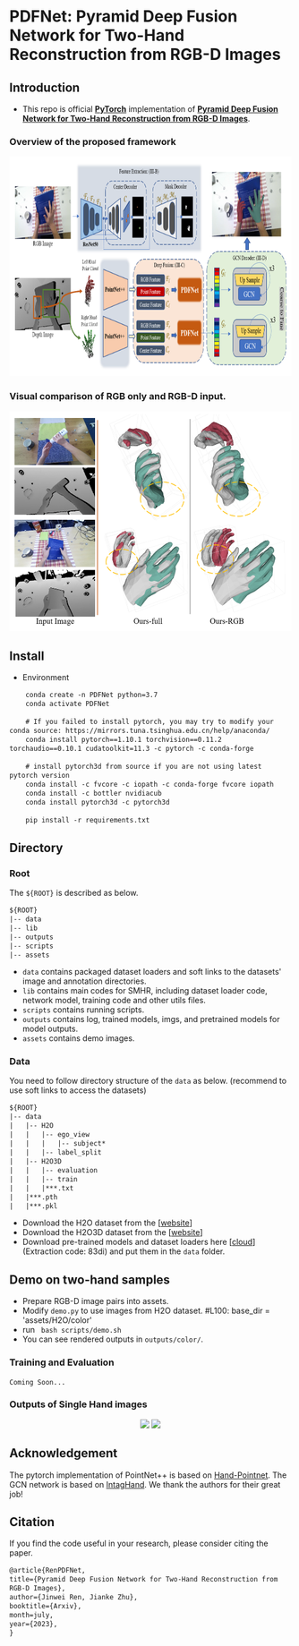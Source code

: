 
# PDFNet: Pyramid Deep Fusion Network for Two-Hand Reconstruction from RGB-D Images

## Introduction
* This repo is official **[PyTorch](https://pytorch.org)** implementation of **[Pyramid Deep Fusion Network for Two-Hand Reconstruction from RGB-D Images](https://arxiv.org/abs/2307.06038)**. 

### Overview of the proposed framework
<p align="middle">
    <img src="assets/Framework.png", width="950" height="393">
</p>

### Visual comparison of RGB only and RGB-D input.
<p align="middle">
    <img src="assets/DepthCompare.png", height="393">
</p>

## Install
*   Environment
```
    conda create -n PDFNet python=3.7
    conda activate PDFNet

    # If you failed to install pytorch, you may try to modify your conda source: https://mirrors.tuna.tsinghua.edu.cn/help/anaconda/
    conda install pytorch==1.10.1 torchvision==0.11.2 torchaudio==0.10.1 cudatoolkit=11.3 -c pytorch -c conda-forge
    
    # install pytorch3d from source if you are not using latest pytorch version
    conda install -c fvcore -c iopath -c conda-forge fvcore iopath
    conda install -c bottler nvidiacub
    conda install pytorch3d -c pytorch3d

    pip install -r requirements.txt    
```

## Directory

### Root
The `${ROOT}` is described as below.
```
${ROOT}
|-- data
|-- lib
|-- outputs
|-- scripts
|-- assets
```
* `data` contains packaged dataset loaders and soft links to the datasets' image and annotation directories.
* `lib` contains main codes for SMHR, including dataset loader code, network model, training code and other utils files.
* `scripts` contains running scripts.
* `outputs` contains log, trained models, imgs, and pretrained models for model outputs.
* `assets` contains demo images.

### Data
You need to follow directory structure of the `data` as below. (recommend to use soft links to access the datasets)
```
${ROOT}
|-- data
|   |-- H2O
|   |   |-- ego_view
|   |   |   |-- subject*
|   |   |-- label_split
|   |-- H2O3D
|   |   |-- evaluation
|   |   |-- train
|   |   |***.txt
|   |***.pth 
|   |***.pkl
```
* Download the H2O dataset from the [[website](https://h2odataset.ethz.ch/)]
* Download the H2O3D dataset from the [[website](https://www.tugraz.at/index.php?id=57823)]
* Download pre-trained models and dataset loaders here [[cloud](https://pan.baidu.com/s/19iJi5IoBwhxd91S7dmI4cw)] (Extraction code: 83di) and put them in the `data` folder.



## Demo on two-hand samples
* Prepare RGB-D image pairs into assets.
*  Modify `demo.py` to use images from H2O dataset. 
    #L100:   base_dir = 'assets/H2O/color'
*  run ` bash scripts/demo.sh`
*  You can see rendered outputs in `outputs/color/`.



### Training and Evaluation
    Coming Soon...



### Outputs of Single Hand images
<p align="middle">
    <img src="assets/inputs.gif", height="224">
    <img src="assets/renders.gif", height="224">
</p>

## Acknowledgement

The pytorch implementation of PointNet++ is based on [Hand-Pointnet](https://github.com/3huo/Hand-Pointnet/). The GCN network is based on [IntagHand](https://github.com/Dw1010/IntagHand). We thank the authors for their great job!

## Citation

If you find the code useful in your research, please consider citing the paper.

```
@article{RenPDFNet,
title={Pyramid Deep Fusion Network for Two-Hand Reconstruction from RGB-D Images},
author={Jinwei Ren, Jianke Zhu},
booktitle={Arxiv},
month=july,
year={2023},
}
```
